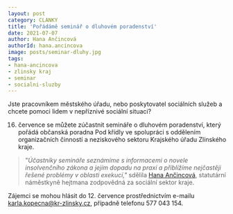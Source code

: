```yaml
---
layout: post
category: CLANKY
title: 'Pořádámě seminář o dluhovém poradenství'
date: 2021-07-07
author: Hana Ančincová
authorId: hana.ancincova
image: posts/seminar-dluhy.jpg
tags: 
- hana-ancincova
- zlinsky kraj
- seminar
- socialni-sluzby
---
```


Jste pracovníkem městského úřadu, nebo poskytovatel sociálních služeb a chcete pomoci lidem v nepříznivé sociální situaci?

16. července se můžete zúčastnit semináře o dluhovém poradenství, který pořádá občanská poradna Pod křídly ve spolupráci s oddělením organizačních činností a neziskového sektoru Krajského úřadu Zlínského kraje.

> "*Účastníky semináře seznámíme s informacemi o novele insolvenčního zákona a jejím dopadu na praxi a přiblížíme nejčastěji řešené problémy v oblasti exekucí,"* sdělila [Hana Ančincová](https://zlinsky.pirati.cz/lide/hana-ancincova/), statutární náměstkyně hejtmana zodpovědná za sociální sektor kraje.
> 

Zájemci se mohou hlásit do 12. července prostřednictvím e-mailu karla.kopecna@kr-zlinsky.cz, případně telefonu 577 043 154.
